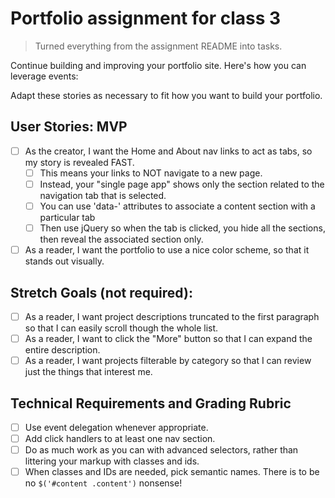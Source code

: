 # Portfolio assignment for class 3
> Turned everything from the assignment README into tasks.

Continue building and improving your portfolio site. Here's how you can leverage events:

Adapt these stories as necessary to fit how you want to build your portfolio.

## User Stories: MVP
  - [ ] As the creator, I want the Home and About nav links to act as tabs, so my story is revealed FAST.
    - [ ] This means your links to NOT navigate to a new page.
    - [ ] Instead, your "single page app" shows only the section related to the navigation tab that is selected.
    - [ ] You can use 'data-' attributes to associate a content section with a particular tab
    - [ ] Then use jQuery so when the tab is clicked, you hide all the sections, then reveal the associated section only.
  - [ ] As a reader, I want the portfolio to use a nice color scheme, so that it stands out visually.

## Stretch Goals (not required):
  - [ ] As a reader, I want project descriptions truncated to the first paragraph so that I can easily scroll though the whole list.
  - [ ] As a reader, I want to click the "More" button so that I can expand the entire description.
  - [ ] As a reader, I want projects filterable by category so that I can review just the things that interest me.

## Technical Requirements and Grading Rubric
  - [ ] Use event delegation whenever appropriate.
  - [ ] Add click handlers to at least one nav section.
  - [ ] Do as much work as you can with advanced selectors, rather than littering your markup with classes and ids.
  - [ ] When classes and IDs are needed, pick semantic names. There is to be no `$('#content .content')` nonsense!
